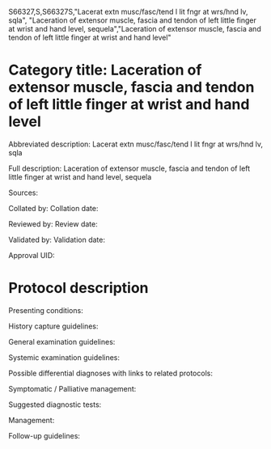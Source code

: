 S66327,S,S66327S,"Lacerat extn musc/fasc/tend l lit fngr at wrs/hnd lv, sqla", "Laceration of extensor muscle, fascia and tendon of left little finger at wrist and hand level, sequela","Laceration of extensor muscle, fascia and tendon of left little finger at wrist and hand level"
# Category title: Laceration of extensor muscle, fascia and tendon of left little finger at wrist and hand level

Abbreviated description: Lacerat extn musc/fasc/tend l lit fngr at wrs/hnd lv, sqla

Full description: Laceration of extensor muscle, fascia and tendon of left little finger at wrist and hand level, sequela

Sources:

Collated by:
Collation date:

Reviewed by:
Review date:

Validated by:
Validation date:

Approval UID:

# Protocol description

Presenting conditions:

History capture guidelines:

General examination guidelines:

Systemic examination guidelines:

Possible differential diagnoses with links to related protocols:

Symptomatic / Palliative management:

Suggested diagnostic tests:

Management:

Follow-up guidelines:
